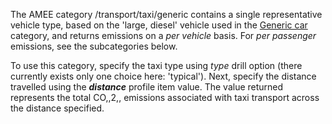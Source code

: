 The AMEE category /transport/taxi/generic contains a single
representative vehicle type, based on the 'large, diesel' vehicle used
in the [Generic car](Generic_car_transport) category, and returns
emissions on a *per vehicle* basis. For *per passenger* emissions, see
the subcategories below.

To use this category, specify the taxi type using *type* drill option
(there currently exists only one choice here: 'typical'). Next, specify
the distance travelled using the ***distance*** profile item value. The
value returned represents the total CO,,2,, emissions associated with
taxi transport across the distance specified.
